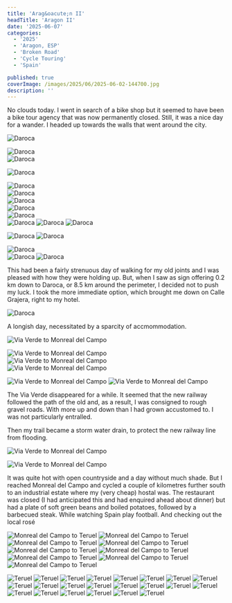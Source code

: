 ```yaml
---
title: 'Arag&oacute;n II'
headTitle: 'Aragon II'
date: '2025-06-07'
categories:
  - '2025'
  - 'Aragon, ESP'
  - 'Broken Road'
  - 'Cycle Touring'
  - 'Spain'

published: true
coverImage: /images/2025/06/2025-06-02-144700.jpg
description: ''
---
```


<script>
  import Img from '$lib/components/Img.svelte'
  import DayCardHGroup from '$lib/components/DayCardHGroup.svelte'
</script>

<section class="card">

<DayCardHGroup
  where="A day in Daroca"
  when="2025-06-04"
/>

<p>No clouds today. I went in search of a bike shop but it seemed to have been a bike tour agency that was now permanently closed. Still, it was a nice day for a wander. I headed up towards the walls that went around the city.</p>

<Img
  src="/images/2025/06/2025-06-04-141857.jpg"
  alt="Daroca"
  caption="The walls are high above the old town streets."
/>

<div class="w-80">
  <Img
    src="/images/2025/06/2025-06-04-141921.jpg"
    alt="Daroca"
    caption="The entrance to my hotel is the door on the right."
  />
</div>
<div class="w-60">
  <Img
    src="/images/2025/06/2025-06-04-143203.jpg"
    alt="Daroca"
    caption="A bright post office van."
  />
</div>

<Img
  src="/images/2025/06/2025-06-04-144005.jpg"
  alt="Daroca"
  caption="The entrance to the old town."
/>

<div class="w-80">
  <Img
    src="/images/2025/06/2025-06-04-143609.jpg"
    alt="Daroca"
  />
</div>
<div class="w-80">
   <Img
      src="/images/2025/06/2025-06-04-150415.jpg"
      alt="Daroca"
    />
</div>
<div class="w-70">
   <Img
      src="/images/2025/06/2025-06-04-150607.jpg"
      alt="Daroca"
    />
</div>
<Img
  src="/images/2025/06/2025-06-04-153620.jpg"
  alt="Daroca"
  caption="The Cathedral"
/>
<!-- <Img
  src="/images/2025/06/2025-06-04-160924.jpg"
  alt="Daroca"
/> -->

<div class="w-80">
  <Img
    src="/images/2025/06/2025-06-04-161411.jpg"
    alt="Daroca"
    caption="The other gate into/out of the town."
  />
</div>
<Img
  src="/images/2025/06/2025-06-04-161823.jpg"
  alt="Daroca"
/>
<Img
  src="/images/2025/06/2025-06-04-162023.jpg"
  alt="Daroca"
  caption="Heading up to the city walls."
/>
<Img
  src="/images/2025/06/2025-06-04-162354.jpg"
  alt="Daroca"
  caption="Another mural on the steep climb"
/>

<Img
  src="/images/2025/06/2025-06-04-162500.jpg"
  alt="Daroca"
  caption="A pleasant view across the rooftops of the city"
/>
<Img
  src="/images/2025/06/2025-06-04-163332.jpg"
  alt="Daroca"
/>

<div class="w-90">
  <Img
    src="/images/2025/06/2025-06-04-163351.jpg"
    alt="Daroca"
  />
</div>
<Img
  src="/images/2025/06/2025-06-04-172001.jpg"
  alt="Daroca"
  caption="Up amongst the walls and battlements."
/>
<Img
  src="/images/2025/06/2025-06-04-174114.jpg"
  alt="Daroca"
/>

<p>This had been a fairly strenuous day of walking for my old joints and I was pleased with how they were holding up. But, when I saw as sign offering 0.2 km down to Daroca, or 8.5 km around the perimeter, I decided not to push my luck. I took the more immediate option, which brought me down on Calle Grajera, right to my hotel. </p>
<div class="w-80">
  
  <Img
    src="/images/2025/06/2025-06-04-180028.jpg"
    alt="Daroca"
  />
</div>

</section>

<section class="card">

<DayCardHGroup
  where="Daroca &ndash; Monreal del Campo"
  when="2025-06-05"
  distance="46.2 km, 297 m, 574.8 km to date"
/>

<p>A longish day, necessitated by a sparcity of accmommodation.</p>

<Img
  src="/images/2025/06/2025-06-05-112555.jpg"
  alt="Via Verde to Monreal del Campo"
/>

<div class="w-80">
  <Img
    src="/images/2025/06/2025-06-05-121704.jpg"
    alt="Via Verde to Monreal del Campo"
  />
</div>
<Img
  src="/images/2025/06/2025-06-05-134926.jpg"
  alt="Via Verde to Monreal del Campo"
  caption="A pair of bees, fully immersed in pollen."
/>
<div class="w-80">
  <Img
    src="/images/2025/06/2025-06-05-142221.jpg"
    alt="Via Verde to Monreal del Campo"    
  />
</div>

<Img
  src="/images/2025/06/2025-06-05-145745.jpg"
  alt="Via Verde to Monreal del Campo"
  caption="A solitary bridge (Roman?) connected to nothing"
/>
<Img
  src="/images/2025/06/2025-06-05-181206.jpg"
  alt="Via Verde to Monreal del Campo"
/>

<p>The Via Verde disappeared for a while. It seemed that the new railway followed the path of the old and, as a result, I was consigned to rough gravel roads. With more up and down than I had grown accustomed to. I was not particularly entralled.</p>

<p>Then my trail became a storm water drain, to protect the new railway line from flooding.</p>

<Img
  src="/images/2025/06/2025-06-05-181753.jpg"
  alt="Via Verde to Monreal del Campo"
/>

<Img
  src="/images/2025/06/2025-06-05-185708.jpg"
  alt="Via Verde to Monreal del Campo"
/>

<p>It was quite hot with open countryside and a day without much shade. But I reached Monreal del Campo and cycled a couple of kilometres further south to an industrial estate where my (very cheap) hostal was. The restaurant was closed (I had anticipated this and had enquired ahead about dinner) but had a plate of soft green beans and boiled potatoes, followed by a barbecued steak. While watching Spain play football. And checking out the local ros&eacute;</p>

</section>

<section class="card">

<DayCardHGroup
  where="Monreal del Campo &ndash; Teruel" 
  when="2025-06-06"
  distance="62.6 km, 316 m, 637.4 km to date"
/>

<Img
  src="/images/2025/06/2025-06-06-110945.jpg"
  alt="Monreal del Campo to Teruel"
/>
<Img
  src="/images/2025/06/2025-06-06-120703.jpg"
  alt="Monreal del Campo to Teruel"
/>
<Img
  src="/images/2025/06/2025-06-06-123047.jpg"
  alt="Monreal del Campo to Teruel"
/>
<Img
  src="/images/2025/06/2025-06-06-130439.jpg"
  alt="Monreal del Campo to Teruel"
/>
<Img
  src="/images/2025/06/2025-06-06-130613.jpg"
  alt="Monreal del Campo to Teruel"
/>
<Img
  src="/images/2025/06/2025-06-06-153040.jpg"
  alt="Monreal del Campo to Teruel"
/>
<Img
  src="/images/2025/06/2025-06-06-154924.jpg"
  alt="Monreal del Campo to Teruel"
/>
<Img
  src="/images/2025/06/2025-06-06-163019.jpg"
  alt="Monreal del Campo to Teruel"
/>
<Img
  src="/images/2025/06/2025-06-06-171442.jpg"
  alt="Monreal del Campo to Teruel"
/>

<DayCardHGroup
  where="Teruel" 
  when="2025-06-07"
/>

<Img
  src="/images/2025/06/2025-06-07-175816.jpg"
  alt="Teruel"
/>
<Img
  src="/images/2025/06/2025-06-07-180117.jpg"
  alt="Teruel"
/>
<Img
  src="/images/2025/06/2025-06-07-180130.jpg"
  alt="Teruel"
/>
<Img
  src="/images/2025/06/2025-06-07-180323.jpg"
  alt="Teruel"
/>
<Img
  src="/images/2025/06/2025-06-07-180353.jpg"
  alt="Teruel"
/>
<Img
  src="/images/2025/06/2025-06-07-180409.jpg"
  alt="Teruel"
/>
<Img
  src="/images/2025/06/2025-06-07-180756-1.jpg"
  alt="Teruel"
/>
<Img
  src="/images/2025/06/2025-06-07-180801.jpg"
  alt="Teruel"
/>
<Img
  src="/images/2025/06/2025-06-07-181414.jpg"
  alt="Teruel"
  caption="test"
/>
<Img
  src="/images/2025/06/2025-06-07-181418.jpg"
  alt="Teruel"
/>
<Img
  src="/images/2025/06/2025-06-07-181548.jpg"
  alt="Teruel"
/>
<Img
  src="/images/2025/06/2025-06-07-181839.jpg"
  alt="Teruel"
/>
<Img
  src="/images/2025/06/2025-06-07-184901.jpg"
  alt="Teruel"
/>
<Img
  src="/images/2025/06/2025-06-07-184906.jpg"
  alt="Teruel"
/>
<Img
  src="/images/2025/06/2025-06-07-185005.jpg"
  alt="Teruel"
/>
<Img
  src="/images/2025/06/2025-06-07-185040.jpg"
  alt="Teruel"
/>
<Img
  src="/images/2025/06/2025-06-07-185156.jpg"
  alt="Teruel"
/>
<Img
  src="/images/2025/06/2025-06-07-185329.jpg"
  alt="Teruel"
/>
<Img
  src="/images/2025/06/2025-06-07-185428.jpg"
  alt="Teruel"
/>
<Img
  src="/images/2025/06/2025-06-07-185612.jpg"
  alt="Teruel"
/>
<Img
  src="/images/2025/06/2025-06-07-194103.jpg"
  alt="Teruel"
/>
<Img
  src="/images/2025/06/2025-06-07-195357.jpg"
  alt="Teruel"
/>

</section>

<section class="card">

<DayCardHGroup
  where="Teruel &ndash; La Puebal de Valverde" 
  when="2025-06-08"
  distance="27.3 km, 392 m, 644.6 km to date"
/>

</section>
